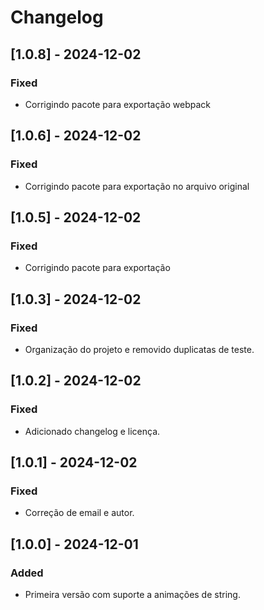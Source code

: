 # Changelog

## [1.0.8] - 2024-12-02
### Fixed
- Corrigindo pacote para exportação webpack

## [1.0.6] - 2024-12-02
### Fixed
- Corrigindo pacote para exportação no arquivo original

## [1.0.5] - 2024-12-02
### Fixed
- Corrigindo pacote para exportação 

## [1.0.3] - 2024-12-02
### Fixed
- Organização do projeto e removido duplicatas de teste.

## [1.0.2] - 2024-12-02
### Fixed
- Adicionado changelog e licença.

## [1.0.1] - 2024-12-02
### Fixed
- Correção de email e autor.

## [1.0.0] - 2024-12-01
### Added
- Primeira versão com suporte a animações de string.
